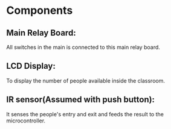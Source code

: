 # Components

## Main Relay Board:
All switches in the main is connected to this main relay board.

## LCD Display:
To display the number of people available inside the classroom.

## IR sensor(Assumed with push button):
It senses the people's entry and exit and feeds the result to the microcontroller.

